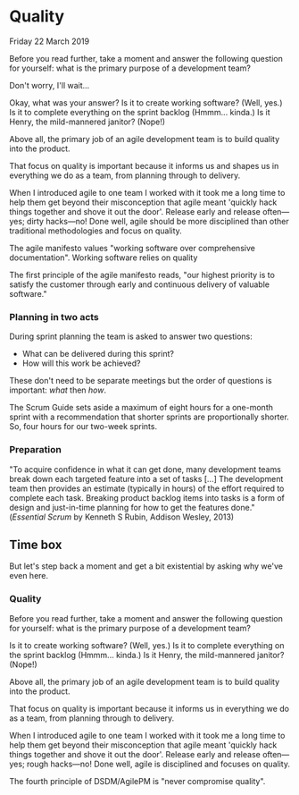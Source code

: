# Quality

Friday 22 March 2019

Before you read further, take a moment and answer the following question for yourself: what is the primary purpose of a development team?

Don't worry, I'll wait...

Okay, what was your answer? Is it to create working software? (Well, yes.) Is it to complete everything on the sprint backlog (Hmmm... kinda.) Is it Henry, the mild-mannered janitor? (Nope!)

Above all, the primary job of an agile development team is to build quality into the product.

That focus on quality is important because it informs us and shapes us in everything we do as a team, from planning through to delivery.

When I introduced agile to one team I worked with it took me a long time to help them get beyond their misconception that agile meant 'quickly hack things together and shove it out the door'. Release early and release often—yes; dirty hacks—no! Done well, agile should be more disciplined than other traditional methodologies and focus on quality.





The agile manifesto values "working software over comprehensive documentation". Working software relies on quality

The first principle of the agile manifesto reads, "our highest priority is to satisfy the customer through early and continuous delivery of valuable software."




### Planning in two acts

During sprint planning the team is asked to answer two questions:

* What can be delivered during this sprint?
* How will this work be achieved?

These don't need to be separate meetings but the order of questions is important: _what_ then _how_.

The Scrum Guide sets aside a maximum of eight hours for a one-month sprint with a recommendation that shorter sprints are proportionally shorter. So, four hours for our two-week sprints.


### Preparation














"To acquire confidence in what it can get done, many development teams break down each targeted feature into a set of tasks [...] The development team then provides an estimate (typically in hours) of the effort required to complete each task. Breaking product backlog items into tasks is a form of design and just-in-time planning for how to get the features done." (_Essential Scrum_ by Kenneth S Rubin, Addison Wesley, 2013)






## Time box




 But let's step back a moment and get a bit existential by asking why we've even here.


### Quality

Before you read further, take a moment and answer the following question for yourself: what is the primary purpose of a development team?

Is it to create working software? (Well, yes.) Is it to complete everything on the sprint backlog (Hmmm... kinda.) Is it Henry, the mild-mannered janitor? (Nope!)

Above all, the primary job of an agile development team is to build quality into the product.

That focus on quality is important because it informs us in everything we do as a team, from planning through to delivery.

When I introduced agile to one team I worked with it took me a long time to help them get beyond their misconception that agile meant 'quickly hack things together and shove it out the door'. Release early and release often—yes; rough hacks—no! Done well, agile is disciplined and focuses on quality.

The fourth principle of DSDM/AgilePM is "never compromise quality".

